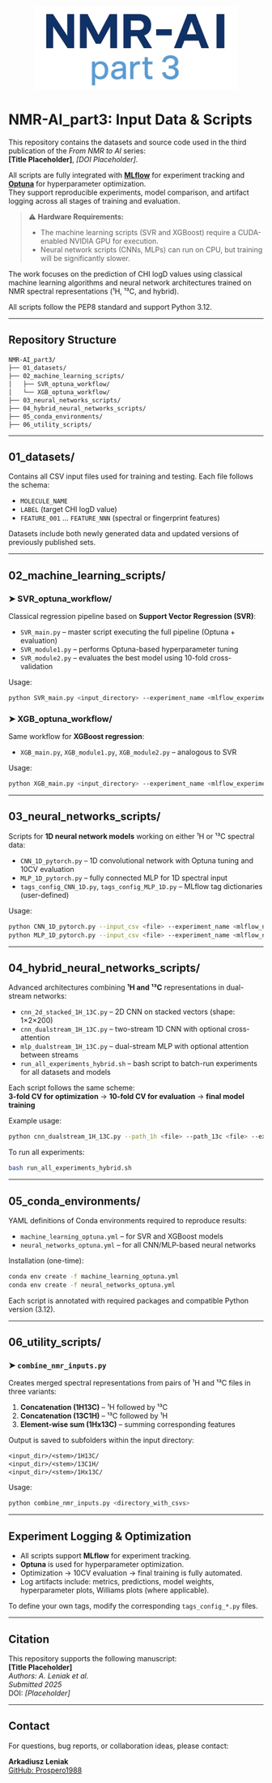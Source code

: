 <p align="center">
  <img src="IMG/logo.png" alt="Project Logo" width="400px">
</p>

# NMR-AI_part3: Input Data & Scripts

This repository contains the datasets and source code used in the third publication of the *From NMR to AI* series:  
**[Title Placeholder]**, *[DOI Placeholder]*.

All scripts are fully integrated with **[MLflow](https://mlflow.org/)** for experiment tracking and **[Optuna](https://optuna.org/)** for hyperparameter optimization.  
They support reproducible experiments, model comparison, and artifact logging across all stages of training and evaluation.

> ⚠️ **Hardware Requirements:**  
> - The machine learning scripts (SVR and XGBoost) require a CUDA-enabled NVIDIA GPU for execution.  
> - Neural network scripts (CNNs, MLPs) can run on CPU, but training will be significantly slower.

The work focuses on the prediction of CHI logD values using classical machine learning algorithms and neural network architectures trained on NMR spectral representations (¹H, ¹³C, and hybrid).

All scripts follow the PEP8 standard and support Python 3.12.

---

## Repository Structure

```
NMR-AI_part3/
├── 01_datasets/
├── 02_machine_learning_scripts/
│   ├── SVR_optuna_workflow/
│   └── XGB_optuna_workflow/
├── 03_neural_networks_scripts/
├── 04_hybrid_neural_networks_scripts/
├── 05_conda_environments/
├── 06_utility_scripts/
```

---

## 01_datasets/

Contains all CSV input files used for training and testing. Each file follows the schema:

- `MOLECULE_NAME`  
- `LABEL` (target CHI logD value)  
- `FEATURE_001` … `FEATURE_NNN` (spectral or fingerprint features)

Datasets include both newly generated data and updated versions of previously published sets.

---

## 02_machine_learning_scripts/

### ➤ SVR_optuna_workflow/

Classical regression pipeline based on **Support Vector Regression (SVR)**:

- `SVR_main.py` – master script executing the full pipeline (Optuna + evaluation)
- `SVR_module1.py` – performs Optuna-based hyperparameter tuning
- `SVR_module2.py` – evaluates the best model using 10-fold cross-validation

Usage:
```bash
python SVR_main.py <input_directory> --experiment_name <mlflow_experiment_name>
```

### ➤ XGB_optuna_workflow/

Same workflow for **XGBoost regression**:

- `XGB_main.py`, `XGB_module1.py`, `XGB_module2.py` – analogous to SVR

Usage:
```bash
python XGB_main.py <input_directory> --experiment_name <mlflow_experiment_name>
```

---

## 03_neural_networks_scripts/

Scripts for **1D neural network models** working on either ¹H or ¹³C spectral data:

- `CNN_1D_pytorch.py` – 1D convolutional network with Optuna tuning and 10CV evaluation
- `MLP_1D_pytorch.py` – fully connected MLP for 1D spectral input
- `tags_config_CNN_1D.py`, `tags_config_MLP_1D.py` – MLflow tag dictionaries (user-defined)

Usage:
```bash
python CNN_1D_pytorch.py --input_csv <file> --experiment_name <mlflow_name>
python MLP_1D_pytorch.py --input_csv <file> --experiment_name <mlflow_name>
```

---

## 04_hybrid_neural_networks_scripts/

Advanced architectures combining **¹H and ¹³C** representations in dual-stream networks:

- `cnn_2d_stacked_1H_13C.py` – 2D CNN on stacked vectors (shape: 1×2×200)
- `cnn_dualstream_1H_13C.py` – two-stream 1D CNN with optional cross-attention
- `mlp_dualstream_1H_13C.py` – dual-stream MLP with optional attention between streams
- `run_all_experiments_hybrid.sh` – bash script to batch-run experiments for all datasets and models

Each script follows the same scheme:  
**3-fold CV for optimization** → **10-fold CV for evaluation** → **final model training**

Example usage:
```bash
python cnn_dualstream_1H_13C.py --path_1h <file> --path_13c <file> --experiment_name CNNHybrid
```

To run all experiments:
```bash
bash run_all_experiments_hybrid.sh
```

---

## 05_conda_environments/

YAML definitions of Conda environments required to reproduce results:

- `machine_learning_optuna.yml` – for SVR and XGBoost models
- `neural_networks_optuna.yml` – for all CNN/MLP-based neural networks

Installation (one-time):
```bash
conda env create -f machine_learning_optuna.yml
conda env create -f neural_networks_optuna.yml
```

Each script is annotated with required packages and compatible Python version (3.12).

---

## 06_utility_scripts/

### ➤ `combine_nmr_inputs.py`

Creates merged spectral representations from pairs of ¹H and ¹³C files in three variants:

1. **Concatenation (1H13C)** – ¹H followed by ¹³C  
2. **Concatenation (13C1H)** – ¹³C followed by ¹H  
3. **Element-wise sum (1Hx13C)** – summing corresponding features

Output is saved to subfolders within the input directory:
```
<input_dir>/<stem>/1H13C/
<input_dir>/<stem>/13C1H/
<input_dir>/<stem>/1Hx13C/
```

Usage:
```bash
python combine_nmr_inputs.py <directory_with_csvs>
```

---
## Experiment Logging & Optimization

- All scripts support **MLflow** for experiment tracking.
- **Optuna** is used for hyperparameter optimization.
- Optimization → 10CV evaluation → final training is fully automated.
- Log artifacts include: metrics, predictions, model weights, hyperparameter plots, Williams plots (where applicable).

To define your own tags, modify the corresponding `tags_config_*.py` files.

---

## Citation

This repository supports the following manuscript:  
**[Title Placeholder]**  
*Authors: A. Leniak et al.*  
*Submitted 2025*  
DOI: *[Placeholder]*

---

## Contact

For questions, bug reports, or collaboration ideas, please contact:

**Arkadiusz Leniak**  
[GitHub: Prospero1988](https://github.com/Prospero1988)
